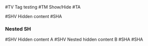 #TV
Tag testing
#TM
Show/Hide
#TA


#SHV
Hidden content
#SHA

<h3>Nested SH</h3>

#SHV
Hidden content A
#SHV
Nested hidden content B
#SHA
#SHA
